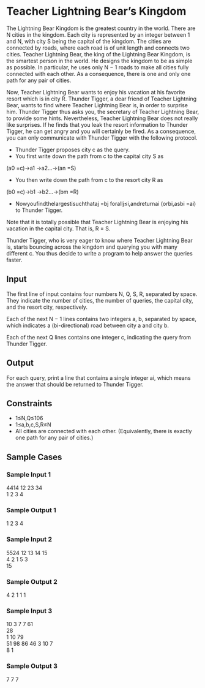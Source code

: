 # Teacher Lightning Bear’s Kingdom

The Lightning Bear Kingdom is the greatest country in the world. There are N cities in the kingdom. Each city is represented by an integer between 1 and N, with city S being the capital of the kingdom. The cities are connected by roads, where each road is of unit length and connects two cities. Teacher Lightning Bear, the king of the Lightning Bear Kingdom, is the smartest person in the world. He designs the kingdom to be as simple as possible. In particular, he uses only N − 1 roads to make all cities fully connected with each other. As a consequence, there is one and only one path for any pair of cities.

Now, Teacher Lightning Bear wants to enjoy his vacation at his favorite resort which is in city R. Thunder Tigger, a dear friend of Teacher Lightning Bear, wants to find where Teacher Lightning Bear is, in order to surprise him. Thunder Tigger thus asks you, the secretary of Teacher Lightning Bear, to provide some hints. Nevertheless, Teacher Lightning Bear does not really like surprises. If he finds that you leak the resort information to Thunder Tigger, he can get angry and you will certainly be fired. As a consequence, you can only communicate with Thunder Tigger with the following protocol.


* Thunder Tigger proposes city c as the query.
* You first write down the path from c to the capital city S as

(a0 =c)→a1 →a2...→(an =S)
* You then write down the path from c to the resort city R as

(b0 =c)→b1 →b2...→(bm =R)
* Nowyoufindthelargestisuchthataj =bj forallj≤i,andreturnai (orbi,asbi =ai)
to Thunder Tigger.

Note that it is totally possible that Teacher Lightning Bear is enjoying his vacation in the capital city. That is, R = S.

Thunder Tigger, who is very eager to know where Teacher Lightning Bear is, starts bouncing across the kingdom and querying you with many different c. You thus decide to write a program to help answer the queries faster.


## Input
The first line of input contains four numbers N, Q, S, R, separated by space. They indicate the number of cities, the number of queries, the capital city, and the resort city, respectively.

Each of the next N − 1 lines contains two integers a, b, separated by space, which indicates a (bi-directional) road between city a and city b.

Each of the next Q lines contains one integer c, indicating the query from Thunder Tigger. 

## Output
For each query, print a line that contains a single integer ai, which means the answer that should be returned to Thunder Tigger.

## Constraints
* 1≤N,Q≤106
* 1≤a,b,c,S,R≤N
* All cities are connected with each other. (Equivalently, there is exactly one path for any pair of cities.)

## Sample Cases
### Sample Input 1
4414 12 23 34\
1 2 3 4
### Sample Output 1
1 2 3 4
### Sample Input 2
5524 12 13 14 15\
4 2 1 5 3\
15
### Sample Output 2
4 2 1 1 1
### Sample Input 3
10 3 7 7 61\
28\
1 10 79\
51 98 86 46 3 10 7\
8 1
### Sample Output 3
7 7 7
